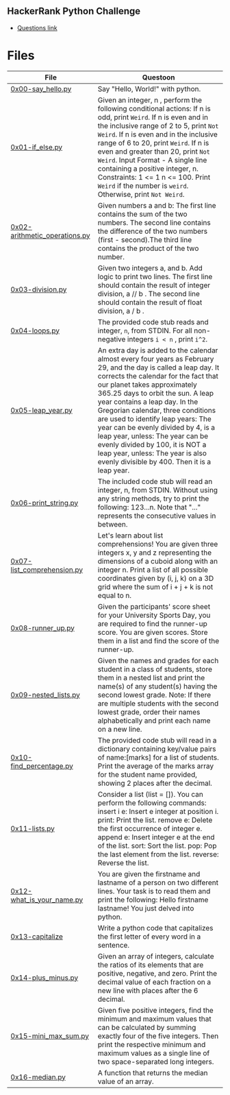 ## HackerRank Python Challenge

- [Questions link](https://www.hackerrank.com/micahondiwa?hr_r=1)

# Files

| File                                                           | Questoon                                                                                                                                                                                                                                                                                                                                                                                                                                                                                                                                   |
| -------------------------------------------------------------- | ------------------------------------------------------------------------------------------------------------------------------------------------------------------------------------------------------------------------------------------------------------------------------------------------------------------------------------------------------------------------------------------------------------------------------------------------------------------------------------------------------------------------------------------ |
| [0x00-say_hello.py](0x00-say_hello.py)                         | Say "Hello, World!" with python.                                                                                                                                                                                                                                                                                                                                                                                                                                                                                                           |
| [0x01-if_else.py](0x01-if_else.py)                             | Given an integer, n , perform the following conditional actions: If n is odd, print `Weird`. If n is even and in the inclusive range of 2 to 5, print `Not Weird`. If n is even and in the inclusive range of 6 to 20, print `Weird`. If n is even and greater than 20, print `Not Weird`. Input Format - A single line containing a positive integer, n. Constraints: 1 <= 1 n <= 100. Print `Weird` if the number is `weird`. Otherwise, print `Not Weird`.                                                                              |
| [0x02-arithmetic_operations.py](0x02-arithmetic_operations.py) | Given numbers a and b: The first line contains the sum of the two numbers. The second line contains the difference of the two numbers (first - second).The third line contains the product of the two number.                                                                                                                                                                                                                                                                                                                              |
| [0x03-division.py](0x03-division.py)                           | Given two integers a, and b. Add logic to print two lines. The first line should contain the result of integer division, a // b . The second line should contain the result of float division, a / b .                                                                                                                                                                                                                                                                                                                                     |
| [0x04-loops.py](0x04-loops.py)                                 | The provided code stub reads and integer, `n`, from STDIN. For all non-negative integers `i < n` , print `i^2`.                                                                                                                                                                                                                                                                                                                                                                                                                            |
| [0x05-leap_year.py](0x05-leap_year.py)                         | An extra day is added to the calendar almost every four years as February 29, and the day is called a leap day. It corrects the calendar for the fact that our planet takes approximately 365.25 days to orbit the sun. A leap year contains a leap day. In the Gregorian calendar, three conditions are used to identify leap years: The year can be evenly divided by 4, is a leap year, unless: The year can be evenly divided by 100, it is NOT a leap year, unless: The year is also evenly divisible by 400. Then it is a leap year. |
| [0x06-print_string.py ](0x06-print_string.py)                  | The included code stub will read an integer, n, from STDIN. Without using any string methods, try to print the following: 123...n. Note that "..." represents the consecutive values in between.                                                                                                                                                                                                                                                                                                                                           |
| [0x07-list_comprehension.py](0x07-list_comprehension.py)       | Let's learn about list comprehensions! You are given three integers x, y and z representing the dimensions of a cuboid along with an integer n. Print a list of all possible coordinates given by (i, j, k) on a 3D grid where the sum of i + j + k is not equal to n.                                                                                                                                                                                                                                                                     |
| [0x08-runner_up.py](0x08-runner_up.py)                         | Given the participants' score sheet for your University Sports Day, you are required to find the runner-up score. You are given scores. Store them in a list and find the score of the runner-up.                                                                                                                                                                                                                                                                                                                                          |
| [0x09-nested_lists.py](0x09-nested_lists.py)                   | Given the names and grades for each student in a class of students, store them in a nested list and print the name(s) of any student(s) having the second lowest grade. Note: If there are multiple students with the second lowest grade, order their names alphabetically and print each name on a new line.                                                                                                                                                                                                                             |
| [0x10-find_percentage.py](0x10-find_percentage.py)             | The provided code stub will read in a dictionary containing key/value pairs of name:[marks] for a list of students. Print the average of the marks array for the student name provided, showing 2 places after the decimal.                                                                                                                                                                                                                                                                                                                |
| [0x11-lists.py](0x11-lists.py)                                 | Consider a list (list = []). You can perform the following commands: insert i e: Insert e integer at position i. print: Print the list. remove e: Delete the first occurrence of integer e. append e: Insert integer e at the end of the list. sort: Sort the list. pop: Pop the last element from the list. reverse: Reverse the list.                                                                                                                                                                                                    |
| [0x12-what_is_your_name.py](0x12-what_is_your_name.py)         | You are given the firstname and lastname of a person on two different lines. Your task is to read them and print the following: Hello firstname lastname! You just delved into python.                                                                                                                                                                                                                                                                                                                                                     |
| [0x13-capitalize](0x13-capitalize)                             | Write a python code that capitalizes the first letter of every word in a sentence.                                                                                                                                                                                                                                                                                                                                                                                                                                                         |
| [0x14-plus_minus.py](0x14-plus_minus.py)                       | Given an array of integers, calculate the ratios of its elements that are positive, negative, and zero. Print the decimal value of each fraction on a new line with places after the 6 decimal.                                                                                                                                                                                                                                                                                                                                            |
| [0x15-mini_max_sum.py](0x15-mini_max_sum.py)                   | Given five positive integers, find the minimum and maximum values that can be calculated by summing exactly four of the five integers. Then print the respective minimum and maximum values as a single line of two space-separated long integers.                                                                                                                                                                                                                                                                                         |
|[0x16-median.py](0x16-median.py)| A function that returns the median value of an array.|
